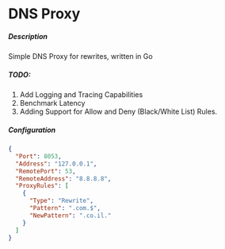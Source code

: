 # DNS Proxy
##### Description
Simple DNS Proxy for rewrites, written in Go

##### TODO:
1. Add Logging and Tracing Capabilities 
2. Benchmark Latency
3. Adding Support for Allow and Deny (Black/White List) Rules.

##### Configuration
```json
{
  "Port": 8053,
  "Address": "127.0.0.1",
  "RemotePort": 53,
  "RemoteAddress": "8.8.8.8",
  "ProxyRules": [
    {
      "Type": "Rewrite",
      "Pattern": ".com.$",
      "NewPattern": ".co.il."
    }
  ]
}
```
